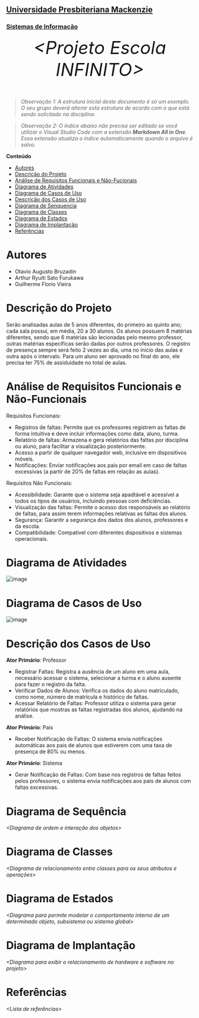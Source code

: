 <h2><a href= "https://www.mackenzie.br">Universidade Presbiteriana Mackenzie</a></h2>
<h3><a href= "https://www.mackenzie.br/graduacao/sao-paulo-higienopolis/sistemas-de-informacao">Sistemas de Informação</a></h3>


<font size="+12"><center>
*&lt;Projeto Escola INFINITO&gt;*
</center></font>

>*Observação 1: A estrutura inicial deste documento é só um exemplo. O seu grupo deverá alterar esta estrutura de acordo com o que está sendo solicitado na disciplina.*

>*Observação 2: O índice abaixo não precisa ser editado se você utilizar o Visual Studio Code com a extensão **Markdown All in One**. Essa extensão atualiza o índice automaticamente quando o arquivo é salvo.*

**Conteúdo**

- [Autores](#nome-alunos)
- [Descrição do Projeto](#introdução-do-projeto)
- [Análise de Requisitos Funcionais e Não-Fucionais](#descrição-dos-requisitos)
- [Diagrama de Atividades](#diagrama-de-atividades) 
- [Diagrama de Casos de Uso](#diagrama-de-comportamento-atores)
- [Descrição dos Casos de Uso](#descrição-das-funcões)
- [Diagrama de Senquencia](#diagrama-de-ordem-interações)
- [Diagrama de Classes](#diagrama-orientado-objetos)
- [Diagrama de Estados](#diagrama-estrutura-componente)
- [Diagrama de Implantação](#diagrama-de-hardware-software)
- [Referências](#referências)


# Autores

* Otavio Augusto Bruzadin
* Arthur Ryuiti Sato Furukawa
* Guilherme Florio Vieira

# Descrição do Projeto

Serão analisadas aulas de 5 anos diferentes, do primeiro ao quinto ano; cada sala possui, em média, 20 a 30 alunos. Os alunos possuem 8 matérias diferentes, sendo que 6 matérias são lecionadas pelo mesmo professor, outras matérias específicas serão dadas por outros professores. O registro de presença sempre será feito 2 vezes ao dia, uma no início das aulas e outra após o intervalo.
Para um aluno ser aprovado no final do ano, ele precisa ter 75% de assiduidade no total de aulas. 

# Análise de Requisitos Funcionais e Não-Funcionais
Requisitos Funcionais:
- Registros de faltas: Permite que os professores registrem as faltas de forma intuitiva e deve incluir informações como data, aluno, turma.
- Relatório de faltas: Armazena e gera relatórios das faltas por disciplina ou aluno, para facilitar a visualização posteriormente.
- Acesso a partir de qualquer navegador web, inclusive em dispositivos móveis.
- Notificações: Enviar notificações aos pais  por email em caso de faltas excessivas (a partir de 20% de faltas em relação as aulas).
  
Requisitos Não Funcionais:

- Acessibilidade: Garante que o sistema seja apadtável e acessível a todos os tipos de usuários, incluindo pessoas com deficiências.
- Visualização das faltas: Permite o acesso dos responsáveis ao relatório de faltas, para assim terem informações relativas as faltas dos alunos.
- Segurança: Garantir a segurança dos dados dos alunos, professores e da escola.
- Compatibilidade: Compatível com diferentes dispositivos e sistemas operacionais.


# Diagrama de Atividades

![image](https://github.com/OtavioBruzadin/Comit-de-desenvolvimento-RSL/assets/89026599/5c6c9896-f565-42d2-9d6e-cdbbe7ac2f7c)


# Diagrama de Casos de Uso

![image](https://github.com/OtavioBruzadin/Comit-de-desenvolvimento-RSL/assets/89026599/d65bfb7f-0d98-4bc0-9ee0-33928577ab9b)


# Descrição dos Casos de Uso

**Ator Primário**: Professor
- Registrar Faltas: Registra a ausência de um aluno em uma aula, necessário acessar o sistema, selecionar a turma e o aluno ausente para fazer o registro da falta.
- Verificar Dados de Alunos: Verifica os dados do aluno matriculado, como nome, número de matrícula e histórico de faltas.
- Acessar Relatório de Faltas: Professor utiliza o sistema para gerar relatórios que mostras as faltas registradas dos alunos, ajudando na análise.

**Ator Primário**: Pais
- Receber Notificação de Faltas: O sistema envia notificações automáticas aos pais de alunos que estiverem com uma taxa de presença de 80% ou menos.

**Ator Primário**: Sistema
- Gerar Notificação de Faltas: Com base nos registros de faltas feitos pelos professores, o sistema envia notificações aos pais de alunos com faltas excessivas.


# Diagrama de Sequência

*&lt;Diagrama de ordem e interação dos objetos&gt;*

# Diagrama de Classes

*&lt;Diagrama de relacionamento entre classes para os seus atributos e operações&gt;*

# Diagrama de Estados

*&lt;Diagrama para permite modelar o comportamento interno de um determinado objeto, subsistema ou sistema global&gt;*

# Diagrama de Implantação

*&lt;Diagrama para exibir o relacionamento de hardware e software no projeto&gt;*

# Referências

*&lt;Lista de referências&gt;*
